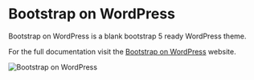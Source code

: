 Bootstrap on WordPress
===========
Bootstrap on WordPress is a blank bootstrap 5 ready WordPress theme.

For the full documentation visit the [Bootstrap on WordPress](https://bootstraponwordpress.com/) website.  

![Bootstrap on WordPress](images.jpg)
